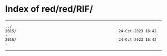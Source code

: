 # Index of red/red/RIF/

* * *

```
../
2015/                                              24-Oct-2023 16:42                   -
2016/                                              24-Oct-2023 16:42                   -
```

* * *
